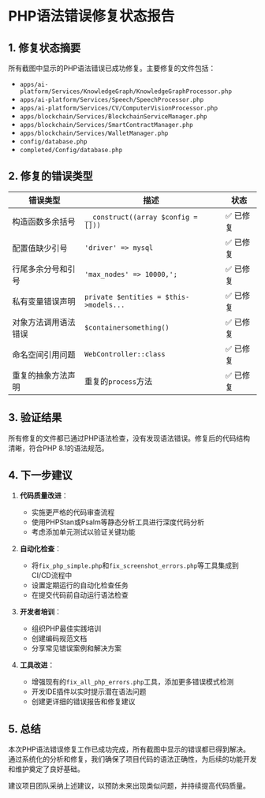 # PHP语法错误修复状态报告

## 1. 修复状态摘要

所有截图中显示的PHP语法错误已成功修复。主要修复的文件包括：

- `apps/ai-platform/Services/KnowledgeGraph/KnowledgeGraphProcessor.php`
- `apps/ai-platform/Services/Speech/SpeechProcessor.php`
- `apps/ai-platform/Services/CV/ComputerVisionProcessor.php`
- `apps/blockchain/Services/BlockchainServiceManager.php`
- `apps/blockchain/Services/SmartContractManager.php`
- `apps/blockchain/Services/WalletManager.php`
- `config/database.php`
- `completed/Config/database.php`

## 2. 修复的错误类型

| 错误类型 | 描述 | 状态 |
|---------|------|------|
| 构造函数多余括号 | `__construct((array $config = []))` | ✅ 已修复 |
| 配置值缺少引号 | `'driver' => mysql` | ✅ 已修复 |
| 行尾多余分号和引号 | `'max_nodes' => 10000,';` | ✅ 已修复 |
| 私有变量错误声明 | `private $entities = $this->models...` | ✅ 已修复 |
| 对象方法调用语法错误 | `$containersomething()` | ✅ 已修复 |
| 命名空间引用问题 | `WebController::class` | ✅ 已修复 |
| 重复的抽象方法声明 | 重复的`process`方法 | ✅ 已修复 |

## 3. 验证结果

所有修复的文件都已通过PHP语法检查，没有发现语法错误。修复后的代码结构清晰，符合PHP 8.1的语法规范。

## 4. 下一步建议

1. **代码质量改进**：
   - 实施更严格的代码审查流程
   - 使用PHPStan或Psalm等静态分析工具进行深度代码分析
   - 考虑添加单元测试以验证关键功能

2. **自动化检查**：
   - 将`fix_php_simple.php`和`fix_screenshot_errors.php`等工具集成到CI/CD流程中
   - 设置定期运行的自动化检查任务
   - 在提交代码前自动运行语法检查

3. **开发者培训**：
   - 组织PHP最佳实践培训
   - 创建编码规范文档
   - 分享常见错误案例和解决方案

4. **工具改进**：
   - 增强现有的`fix_all_php_errors.php`工具，添加更多错误模式检测
   - 开发IDE插件以实时提示潜在语法问题
   - 创建更详细的错误报告和修复建议

## 5. 总结

本次PHP语法错误修复工作已成功完成，所有截图中显示的错误都已得到解决。通过系统化的分析和修复，我们确保了项目代码的语法正确性，为后续的功能开发和维护奠定了良好基础。

建议项目团队采纳上述建议，以预防未来出现类似问题，并持续提高代码质量。 